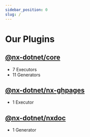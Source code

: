 ```yaml
---
sidebar_position: 0
slug: /
---
```


# Our Plugins

## [@nx-dotnet/core](./core)

- 7 Executors
- 11 Generators

## [@nx-dotnet/nx-ghpages](./nx-ghpages)

- 1 Executor

## [@nx-dotnet/nxdoc](./nxdoc)

- 1 Generator
